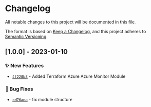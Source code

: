 # Changelog

All notable changes to this project will be documented in this file.

The format is based on [Keep a Changelog](https://keepachangelog.com/en/1.0.0/),
and this project adheres to [Semantic Versioning](https://semver.org/spec/v2.0.0.html).

## [1.0.0] - 2023-01-10
### :sparkles: New Features
- [`4f220b3`](https://github.com/clouddrove/terraform-azure-monitor/commit/4f220b3be89811798fe0d5a4c8cf6078eea63fbb) - Added Terraform Azure Azure Monitor Module

### :bug: Bug Fixes
- [`cd76aea`](https://github.com/clouddrove/terraform-azure-monitor/commit/cd76aeaf60d7f8055dc18614111399c573e557ee) - fix module structure
